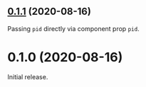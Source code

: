 ## [0.1.1](https://github.com/egoist/feedbackok-react/compare/v0.1.0...v0.1.1) (2020-08-16)

Passing `pid` directly via component prop `pid`.

# 0.1.0 (2020-08-16)

Initial release.
